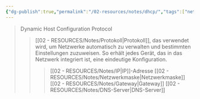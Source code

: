 ```yaml
---
{"dg-publish":true,"permalink":"/02-resources/notes/dhcp/","tags":["netzwerk","netzwerk/protocol"],"noteIcon":""}
---
```


> Dynamic Host Configuration Protocol
>>[[02 - RESOURCES/Notes/Protokoll\|Protokoll]], das verwendet wird, um Netzwerke automatisch zu verwalten und bestimmten Einstellungen zuzuweisen. 
>>So erhält jedes Gerät, das in das Netzwerk integriert ist, eine eindeutige Konfiguration.
>>>[[02 - RESOURCES/Notes/IP\|IP]]-Adresse
>>>[[02 - RESOURCES/Notes/Netzwerkmaske\|Netzwerkmaske]]
>>>[[02 - RESOURCES/Notes/Gateway\|Gateway]]
>>>[[02 - RESOURCES/Notes/DNS-Server\|DNS-Server]]

